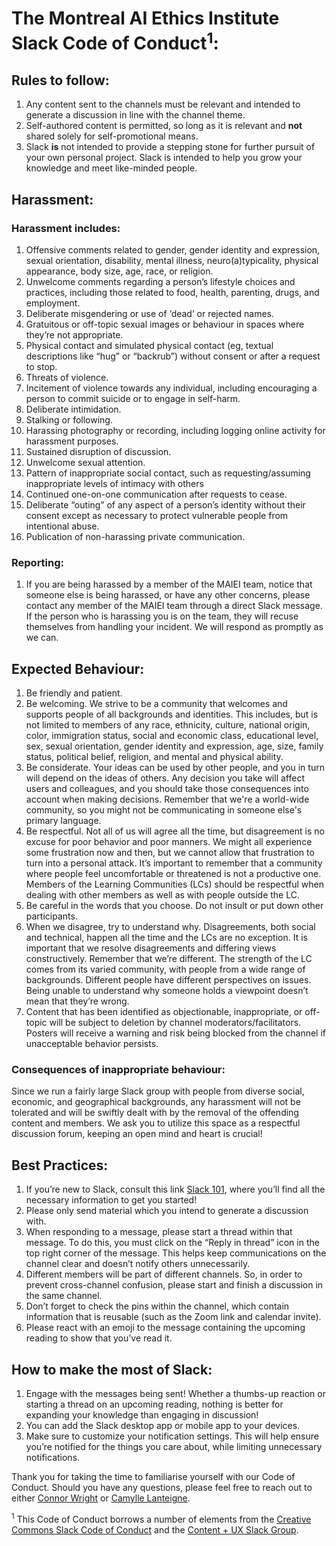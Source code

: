 # The Montreal AI Ethics Institute Slack Code of Conduct<sup>1</sup>:

## Rules to follow:

1. Any content sent to the channels must be relevant and intended to generate a discussion in line with the channel theme.
2. Self-authored content is permitted, so long as it is relevant and **not** shared solely for self-promotional means.
3. Slack **is** not intended to provide a stepping stone for further pursuit of your own personal project. Slack is intended to help you grow your knowledge and meet like-minded people.

## Harassment:

### Harassment includes:

1. Offensive comments related to gender, gender identity and expression, sexual orientation, disability, mental illness, neuro(a)typicality, physical appearance, body size, age, race, or religion.
2. Unwelcome comments regarding a person’s lifestyle choices and practices, including those related to food, health, parenting, drugs, and employment.
3. Deliberate misgendering or use of ‘dead’ or rejected names.
4. Gratuitous or off-topic sexual images or behaviour in spaces where they’re not appropriate.
5. Physical contact and simulated physical contact (eg, textual descriptions like “hug” or “backrub”) without consent or after a request to stop.
6. Threats of violence.
7. Incitement of violence towards any individual, including encouraging a person to commit suicide or to engage in self-harm.
8. Deliberate intimidation.
9. Stalking or following.
10. Harassing photography or recording, including logging online activity for harassment purposes.
11. Sustained disruption of discussion.
12. Unwelcome sexual attention.
13. Pattern of inappropriate social contact, such as requesting/assuming inappropriate levels of intimacy with others
14. Continued one-on-one communication after requests to cease.
15. Deliberate “outing” of any aspect of a person’s identity without their consent except as necessary to protect vulnerable people from intentional abuse.
16. Publication of non-harassing private communication.
 
### Reporting:
1. If you are being harassed by a member of the MAIEI team, notice that someone else is being harassed, or have any other concerns, please contact any member of the MAIEI team through a direct Slack message. If the person who is harassing you is on the team, they will recuse themselves from handling your incident. We will respond as promptly as we can.

## Expected Behaviour:

1. Be friendly and patient.
2. Be welcoming. We strive to be a community that welcomes and supports people of all backgrounds and identities. This includes, but is not limited to members of any race, ethnicity, culture, national origin, color, immigration status, social and economic class, educational level, sex, sexual orientation, gender identity and expression, age, size, family status, political belief, religion, and mental and physical ability.
3. Be considerate. Your ideas can be used by other people, and you in turn will depend on the ideas of others. Any decision you take will affect users and colleagues, and you should take those consequences into account when making decisions. Remember that we're a world-wide community, so you might not be communicating in someone else's primary language.
4. Be respectful. Not all of us will agree all the time, but disagreement is no excuse for poor behavior and poor manners. We might all experience some frustration now and then, but we cannot allow that frustration to turn into a personal attack. It’s important to remember that a community where people feel uncomfortable or threatened is not a productive one. Members of the Learning Communities (LCs) should be respectful when dealing with other members as well as with people outside the LC.
5. Be careful in the words that you choose. Do not insult or put down other participants.
6. When we disagree, try to understand why. Disagreements, both social and technical, happen all the time and the LCs are no exception. It is important that we resolve disagreements and differing views constructively. Remember that we’re different. The strength of the LC comes from its varied community, with people from a wide range of backgrounds. Different people have different perspectives on issues. Being unable to understand why someone holds a viewpoint doesn’t mean that they’re wrong.
7. Content that has been identified as objectionable, inappropriate, or off-topic will be subject to deletion by channel moderators/facilitators. Posters will receive a warning and risk being blocked from the channel if unacceptable behavior persists.

### Consequences of inappropriate behaviour:
 
Since we run a fairly large Slack group with people from diverse social, economic, and geographical backgrounds, any harassment will not be tolerated and will be swiftly dealt with by the removal of the offending content and members. We ask you to utilize this space as a respectful discussion forum, keeping an open mind and heart is crucial!

## Best Practices:

1. If you’re new to Slack, consult this link [Slack 101](https://slack.com/intl/en-in/resources/slack-101), where you’ll find all the necessary information to get you started!
2. Please only send material which you intend to generate a discussion with.
3. When responding to a message, please start a thread within that message. To do this, you must click on the “Reply in thread” icon in the top right corner of the message. This helps keep communications on the channel clear and doesn’t notify others unnecessarily.
4. Different members will be part of different channels. So, in order to prevent cross-channel confusion, please start and finish a discussion in the same channel.
5. Don’t forget to check the pins within the channel, which contain information that is reusable (such as the Zoom link and calendar invite).
6. Please react with an emoji to the message containing the upcoming reading to show that you’ve read it.

## How to make the most of Slack:

1. Engage with the messages being sent! Whether a thumbs-up reaction or starting a thread on an upcoming reading, nothing is better for expanding your knowledge than engaging in discussion!
2. You can add the Slack desktop app or mobile app to your devices.
3. Make sure to customize your notification settings. This will help ensure you’re notified for the things you care about, while limiting unnecessary notifications.

Thank you for taking the time to familiarise yourself with our Code of Conduct. Should you have any questions, please feel free to reach out to either [Connor Wright](mailto:connor@montrealethics.ai)  or [Camylle Lanteigne](mailto:camylle@montrealethics.ai). 

<sup>1</sup> This Code of Conduct borrows a number of elements from the [Creative Commons Slack Code of Conduct](https://wiki.creativecommons.org/wiki/Slack/Code_of_Conduct) and the [Content + UX Slack Group]( https://gist.github.com/mjmetts/de42558b1201214437f8). 
